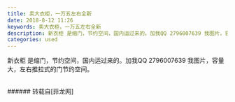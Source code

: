 ```yaml
---
title: 卖大衣柜，一万五左右全新
date: 2018-8-12 11:26
keywords: 卖大衣柜，一万五左右全新
description: 新衣柜 是缩门，节约空间，国内运过来的。加我QQ 2796007639 我图片，容量大，左右推拉式的门节约空间。
categories: used
---
```

<td class="t_f" id="postmessage_1629604">

新衣柜 是缩门，节约空间，国内运过来的。加我QQ 2796007639 我图片，容量大，左右推拉式的门节约空间。<br/>
<img alt="" border="0" class="zoom" data-cf-modified-c0ea478f0dbaebe83c93dc41-="" file="http://www.flw.ph/data/appbyme/upload/image/201808/12/PNZfZUk4QVjP.jpg" id="aimg_kqOM6" lazyloadthumb="1" onclick="" onmouseover="" src="http://www.flw.ph/data/appbyme/upload/image/201808/12/PNZfZUk4QVjP.jpg"/><br/>
<br/>
</td>
###### 转载自[菲龙网]